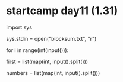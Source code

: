 # startcamp day11 (1.31)



import sys

sys.stdin = open("blocksum.txt", "r")



for i in range(int(input())):

  first = list(map(int, input().split()))

  numbers = list(map(int, input().split()))

